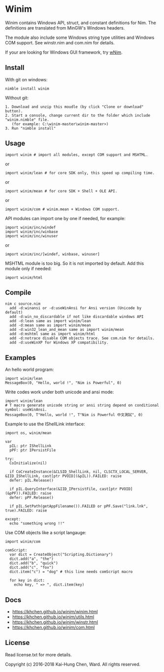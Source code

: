 # Winim

Winim contains Windows API, struct, and constant definitions for Nim.
The definitions are translated from MinGW's Windows headers.

The module also include some Windows string type utilities and Windows COM support.
See winstr.nim and com.nim for details.

If your are looking for Windows GUI framework, try [wNim](https://github.com/khchen/wNim).

## Install
With git on windows:

    nimble install winim

Without git:

    1. Download and unzip this moudle (by click "Clone or download" button).
    2. Start a console, change current dir to the folder which include "winim.nimble" file.
       (for example: C:\winim-master\winim-master>)
    3. Run "nimble install"

## Usage
```nimrod
import winim # import all modules, except COM support and MSHTML.
```
or
```nimrod
import winim/lean # for core SDK only, this speed up compiling time.
```
or
```nimrod
import winim/mean # for core SDK + Shell + OLE API.
```
or
```nimrod
import winim/com # winim.mean + Windows COM support.
```

API modules can import one by one if needed, for example:
```nimrod
import winim/inc/windef
import winim/inc/winbase
import winim/inc/winuser
```
or
```nimrod
import winim/inc/[windef, winbase, winuser]
```

MSHTML module is too big. So it is not imported by default.
Add this module only if needed:
```nimrod
import winim/html
```

## Compile
    nim c source.nim
      add -d:winansi or -d:useWinAnsi for Ansi version (Unicode by default)
      add -d:win_no_discardable if not like discardable windows API
      add -d:lean same as import winim/lean
      add -d:mean same as import winim/mean
      add -d:win32_lean_and_mean same as import winim/mean
      add -d:mshtml same as import winim/html
      add -d:notrace disable COM objects trace. See com.nim for details.
      add -d:useWinXP for Windows XP compatibility.

## Examples

An hello world program:
```nimrod
import winim/lean
MessageBox(0, "Hello, world !", "Nim is Powerful", 0)
```

Write codes work under both unicode and ansi mode:
```nimrod
import winim/lean
# T macro generate unicode string or ansi string depend on conditional symbol: useWinAnsi.
MessageBox(0, T"Hello, world !", T"Nim is Powerful 中文測試", 0)
```

Example to use the IShellLink interface:
```nimrod
import os, winim/mean

var
  pIL: ptr IShellLink
  pPF: ptr IPersistFile

try:
  CoInitialize(nil)

  if CoCreateInstance(&CLSID_ShellLink, nil, CLSCTX_LOCAL_SERVER, &IID_IShellLink, cast[ptr PVOID](&pIL)).FAILED: raise
  defer: pIL.Release()

  if pIL.QueryInterface(&IID_IPersistFile, cast[ptr PVOID](&pPF)).FAILED: raise
  defer: pPF.Release()

  if pIL.SetPath(getAppFilename()).FAILED or pPF.Save("link.lnk", true).FAILED: raise

except:
  echo "something wrong !!"
```

Use COM objects like a script langauge:
```nimrod
import winim/com

comScript:
  var dict = CreateObject("Scripting.Dictionary")
  dict.add("a", "the")
  dict.add("b", "quick")
  dict.add("c", "fox")
  dict.item("c") = "dog" # this line needs comScript macro

  for key in dict:
    echo key, " => ", dict.item(key)
```

## Docs
* https://khchen.github.io/winim/winim.html
* https://khchen.github.io/winim/utils.html
* https://khchen.github.io/winim/winstr.html
* https://khchen.github.io/winim/com.html

## License
Read license.txt for more details.

Copyright (c) 2016-2018 Kai-Hung Chen, Ward. All rights reserved.
